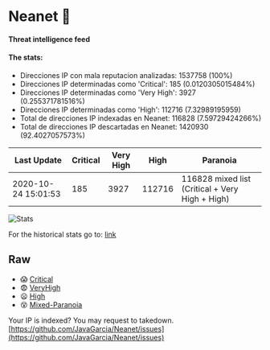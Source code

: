 # Neanet :hocho:
#### Threat intelligence feed
#### The stats:

- Direcciones IP con mala reputacion analizadas: 1537758 (100%)
- Direcciones IP determinadas como 'Critical':  185 (0.0120305015484%)
- Direcciones IP determinadas como 'Very High':  3927 (0.255371781516%)
- Direcciones IP determinadas como 'High':  112716 (7.32989195959)
- Total de direcciones IP indexadas en Neanet:  116828 (7.59729424266%)
- Total de direcciones IP descartadas en Neanet:  1420930 (92.4027057573%)

| Last Update | Critical | Very High | High | Paranoia |
| --- | --- | --- | --- | --- |
| 2020-10-24 15:01:53 | 185 | 3927 | 112716 | 116828 mixed list (Critical + Very High + High)|

![Stats](https://docs.google.com/spreadsheets/d/e/2PACX-1vSnaNMIXVabIpDJjufMlzH7poXnshF3mgd8Is1g9ytUEzVsP5my4Trn8f-xkoLLQ38xpL3HtmUexLo6/pubchart?oid=501124687&format=image)

For the historical stats go to: [link](/stats.csv)
## Raw
- :scream: [Critical](https://raw.githubusercontent.com/JavaGarcia/Neanet/master/blacklists/neanet_critical.txt)
- :fearful: [VeryHigh](https://raw.githubusercontent.com/JavaGarcia/Neanet/master/blacklists/neanet_veryHigh.txtt)
- :frowning: [High](https://raw.githubusercontent.com/JavaGarcia/Neanet/master/blacklists/neanet_high.txt)
- :dizzy_face: [Mixed-Paranoia](https://raw.githubusercontent.com/JavaGarcia/Neanet/master/blacklists/neanet_all.txt)


Your IP is indexed? You may request to takedown. [https://github.com/JavaGarcia/Neanet/issues](https://github.com/JavaGarcia/Neanet/issues)






































































































































































































































































































































































































































































































































































































































































































































































































































































































































































































































































































































































































































































































































































































































































































































































































































































































